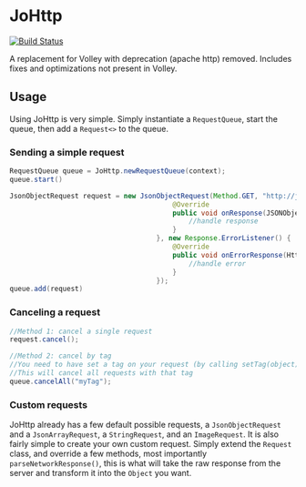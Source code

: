 # JoHttp
[![Build Status](https://travis-ci.org/JorisBolsens/JoHttp.svg?branch=master)](https://travis-ci.org/JorisBolsens/JoHttp)

A replacement for Volley with deprecation (apache http) removed. 
Includes fixes and optimizations not present in Volley.

## Usage
Using JoHttp is very simple. Simply instantiate a `RequestQueue`, start the queue, then add a `Request<>` to the queue.

### Sending a simple request
```java
RequestQueue queue = JoHttp.newRequestQueue(context);
queue.start()

JsonObjectRequest request = new JsonObjectRequest(Method.GET, "http://jojolabs.com", null, new Response.Listener<JSONObject>() {
                                        @Override
                                        public void onResponse(JSONObject response) {
                                            //handle response
                                        }
                                    }, new Response.ErrorListener() {
                                        @Override
                                        public void onErrorResponse(HttpError error) {
                                            //handle error
                                        }
                                    });
queue.add(request)
```

### Canceling a request
```java
//Method 1: cancel a single request
request.cancel();

//Method 2: cancel by tag
//You need to have set a tag on your request (by calling setTag(object))
//This will cancel all requests with that tag
queue.cancelAll("myTag");
```

### Custom requests
JoHttp already has a few default possible requests, a `JsonObjectRequest` and a `JsonArrayRequest`, a `StringRequest`, and an `ImageRequest`.
It is also fairly simple to create your own custom request. Simply extend the `Request` class, and override a few methods, most importantly `parseNetworkResponse()`, this is what will take the raw response from the server and transform it into the `Object` you want.
